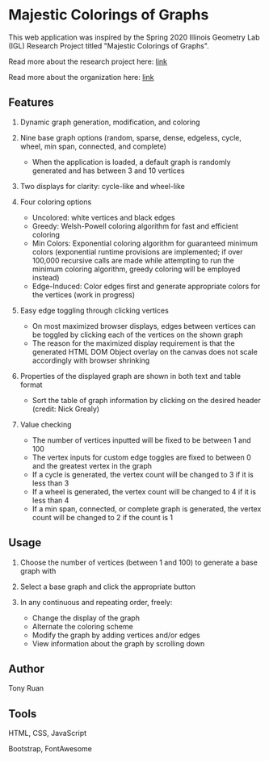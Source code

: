 # Majestic Colorings of Graphs

This web application was inspired by the Spring 2020 Illinois Geometry Lab (IGL) Research Project titled "Majestic Colorings of Graphs".

Read more about the research project here: [link](https://math.illinois.edu/research/igl/projects/spring/2020/majestic-colorings-graphs)

Read more about the organization here: [link](https://math.illinois.edu/research/igl)

## Features

1) Dynamic graph generation, modification, and coloring

2) Nine base graph options (random, sparse, dense, edgeless, cycle, wheel, min span, connected, and complete)

   * When the application is loaded, a default graph is randomly generated and has between 3 and 10 vertices

3) Two displays for clarity: cycle-like and wheel-like

4) Four coloring options

   * Uncolored: white vertices and black edges
   * Greedy: Welsh-Powell coloring algorithm for fast and efficient coloring
   * Min Colors: Exponential coloring algorithm for guaranteed minimum colors (exponential runtime provisions are implemented; if over 100,000 recursive calls are made while attempting to run the minimum coloring algorithm, greedy coloring will be employed instead)
   * Edge-Induced: Color edges first and generate appropriate colors for the vertices (work in progress)

5) Easy edge toggling through clicking vertices

   * On most maximized browser displays, edges between vertices can be toggled by clicking each of the vertices on the shown graph
   * The reason for the maximized display requirement is that the generated HTML DOM Object overlay on the canvas does not scale accordingly with browser shrinking

6) Properties of the displayed graph are shown in both text and table format

   * Sort the table of graph information by clicking on the desired header (credit: Nick Grealy)

7) Value checking

   * The number of vertices inputted will be fixed to be between 1 and 100
   * The vertex inputs for custom edge toggles are fixed to between 0 and the greatest vertex in the graph
   * If a cycle is generated, the vertex count will be changed to 3 if it is less than 3
   * If a wheel is generated, the vertex count will be changed to 4 if it is less than 4
   * If a min span, connected, or complete graph is generated, the vertex count will be changed to 2 if the count is 1

## Usage

1) Choose the number of vertices (between 1 and 100) to generate a base graph with

2) Select a base graph and click the appropriate button

3) In any continuous and repeating order, freely:

   * Change the display of the graph
   * Alternate the coloring scheme
   * Modify the graph by adding vertices and/or edges
   * View information about the graph by scrolling down

## Author

Tony Ruan

## Tools

HTML, CSS, JavaScript

Bootstrap, FontAwesome
